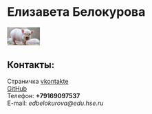 <!doctype html> 
<html>
<head>
<meta charset="utf-8">
<title>Моя личная страничка</title>
</head> <body>
<left><h1>Елизавета Белокурова</h1></left>
<left><img alt="Это я" width="15%" src="me.jpg"></left> <br/>
<h2>Контакты:</h2>
Страничка <a href=https://vk.com/elisiv1/>vkontakte</a> <br/>
<a href=https://github.com/lbelokurova111>GitHub</a>
<br/>
Телефон: <b>+79169097537</b>
<br/>
E-mail: <i>edbelokurova@edu.hse.ru</i>
</body> </html>
